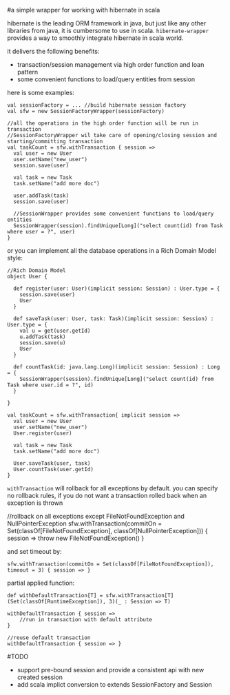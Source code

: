 #a simple wrapper for working with hibernate in scala

hibernate is the leading ORM framework in java, but just like any other libraries from java, it is cumbersome to use in scala. `hibernate-wrapper` provides a way to smoothly integrate hibernate in scala world.

it delivers the following benefits:

* transaction/session management via high order function and loan pattern 
* some convenient functions to load/query entities from session

here is some examples:

    val sessionFactory = ... //build hibernate session factory
    val sfw = new SessionFactoryWrapper(sessionFactory)

    //all the operations in the high order function will be run in transaction
    //SessionFactoryWrapper wil take care of opening/closing session and starting/committing transaction
    val taskCount = sfw.withTransaction { session =>
      val user = new User
      user.setName("new_user")
      session.save(user)

      val task = new Task
      task.setName("add more doc")

      user.addTask(task)
      session.save(user)

      //SessionWrapper provides some convenient functions to load/query entities 
      SessionWrapper(session).findUnique[Long]("select count(id) from Task where user = ?", user)
    }

or you can implement all the database operations in a Rich Domain Model style:

    //Rich Domain Model
    object User {

      def register(user: User)(implicit session: Session) : User.type = {
        session.save(user)
        User
      }

      def saveTask(user: User, task: Task)(implicit session: Session) : User.type = {
        val u = get(user.getId)
        u.addTask(task)
        session.save(u)
        User
      }

      def countTask(id: java.lang.Long)(implicit session: Session) : Long = {
        SessionWrapper(session).findUnique[Long]("select count(id) from Task where user.id = ?", id)
      }

    }

    val taskCount = sfw.withTransaction{ implicit session =>
      val user = new User
      user.setName("new_user")
      User.register(user)

      val task = new Task
      task.setName("add more doc")

      User.saveTask(user, task)
      User.countTask(user.getId)
    }

`withTransaction` will rollback for all exceptions by default. you can specify no rollback rules, if you do not want a transaction rolled back when an exception is thrown

  //rollback on all exceptions except FileNotFoundException and NullPointerException
  sfw.withTransaction(commitOn = Set(classOf[FileNotFoundException], classOf[NullPointerException])) { session =>
    throw new FileNotFoundException()
  }

and set timeout by:

    sfw.withTransaction(commitOn = Set(classOf[FileNotFoundException]), timeout = 3) { session => }

partial applied function:

    def withDefaultTransaction[T] = sfw.withTransaction[T](Set(classOf[RuntimeException]), 3)(_ : Session => T)

    withDefaultTransaction { session =>
        //run in transaction with default attribute
    }

    //reuse default transaction
    withDefaultTransaction { session => }

#TODO

* support pre-bound session and provide a consistent api with new created session
* add scala implict conversion to extends SessionFactory and Session


